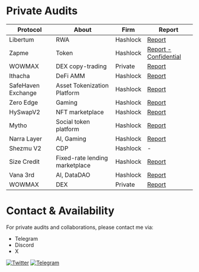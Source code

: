 
# Private Audits

 
| **Protocol**       | **About**                          | **Firm**     | **Report**                                                                                                                       |
| ------------------ | ------------------------------ | -------- | ---------------------------------------------------------------------------------------------------------------------------- |
| Libertum           | RWA                            | Hashlock | [Report](https://hashlock.com/wp-content/uploads/2025/05/Libertum-Bonding-Smart-Contract-Audit-Report-Final-Report-v2.pdf)   |
| Zapme              | Token                          | Hashlock | [Report - Confidential](https://hashlock.com/audits/zapme)                                                                   |
| WOWMAX             | DEX copy-trading               | Private  | [Report](https://github.com/0xAkira1/audits/blob/main/Wowmax-Copy-Trading_AuditReport.md)                                    |
| Ithacha            | DeFi AMM                       | Hashlock | [Report](https://hashlock.com/wp-content/uploads/2024/10/Ithaca-4th-Smart-Contract-Audit-Report-Final-Report-v2.pdf)         |
| SafeHaven Exchange | Asset Tokenization Platform    | Hashlock | [Report](https://hashlock.com/wp-content/uploads/2025/06/SafeHaven-Exchange-Smart-Contract-Audit-Report-Final-Report-v4.pdf) |
| Zero Edge          | Gaming                         | Hashlock | [Report](https://hashlock.com/wp-content/uploads/2025/06/Zero-Edge-Smart-Contract-Audit-Report-Final-Report-v2.pdf)          |
| HySwapV2           | NFT marketplace                | Hashlock | [Report](https://hashlock.com/wp-content/uploads/2025/03/HySwap-V2-Smart-Contract-Audit-Report-Final-Report-v1.pdf)          |
| Mytho              | Social token platform          | Hashlock | [Report](https://hashlock.com/wp-content/uploads/2025/07/Mytho-Smart-Contract-Audit-Report-Final-Report-v3.pdf)              |
| Narra Layer        | AI, Gaming                     | Hashlock | [Report](https://hashlock.com/wp-content/uploads/2025/07/Narra-Layer-Smart-Contract-Audit-Report-Final-Report-v1.pdf)        |
| Shezmu V2          | CDP                            | Hashlock | -                                                                                                                            |
| Size Credit        | Fixed-rate lending marketplace | Hashlock | [Report](https://hashlock.com/wp-content/uploads/2025/07/Size-Credit-Smart-Contract-Audit-Report-Final-Report-v1.pdf)        |
| Vana 3rd           | AI, DataDAO                    | Hashlock | [Report](https://hashlock.com/wp-content/uploads/2024/08/Vana-3rd-Smart-Contract-Audit-Report-Final-Report-v1.pdf)           |
| WOWMAX             | DEX                            | Private  | [Report](https://github.com/0xAkira1/audits/blob/main/WowmaxAuditReport.md)                                                  |



# Contact & Availability
For private audits and collaborations, please contact me via:
- Telegram
- Discord
- X

[![Twitter](https://img.shields.io/badge/Twitter-1DA1F2?style=for-the-badge&logo=twitter&logoColor=white)](https://x.com/0x_Akira_) [![Telegram](https://img.shields.io/badge/Telegram-2CA5E0?style=for-the-badge&logo=telegram&logoColor=white)](https://t.me/OxAkira1) 
